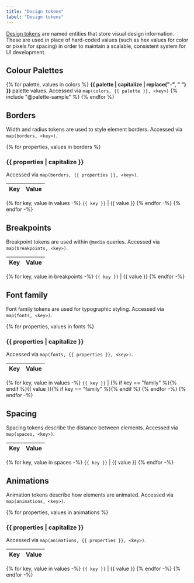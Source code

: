 ```yaml
---
title: "Design tokens"
label: "Design tokens"
---
```


[Design tokens](https://medium.com/eightshapes-llc/25dd82d58421) are named entities that store visual design information. These are used in place of hard-coded values (such as hex values for color or pixels for spacing) in order to maintain a scalable, consistent system for UI development.

## Colour Palettes

{% for palette, values in colors %}
**{{ palette | capitalize | replace("-", " ") }}** palette values. Accessed via `map(colors, {{ palette }}, <key>)`
{% include "@palette-sample" %}
{% endfor %}

## Borders

Width and radius tokens are used to style element borders. Accessed via `map(borders, <key>)`.

{% for properties, values in borders %}

### {{ properties | capitalize }}

Accessed via `map(borders, {{ properties }}, <key>)`.

| Key | Value |
| --- | ----- |


{% for key, value in values -%}
`{{ key }}` | {{ value }}
{% endfor -%}
{% endfor -%}

## Breakpoints

Breakpoint tokens are used within `@media` queries. Accessed via `map(breakpoints, <key>)`.

| Key | Value |
| --- | ----- |


{% for key, value in breakpoints -%}
`{{ key }}` | {{ value }}
{% endfor -%}

## Font family

Font family tokens are used for typographic styling. Accessed via `map(fonts, <key>)`.

{% for properties, values in fonts %}

### {{ properties | capitalize }}

Accessed via `map(fonts, {{ properties }}, <key>)`.

| Key | Value |
| --- | ----- |


{% for key, value in values -%}
`{{ key }}` | {% if key == "family" %}<span style="font: 1.25em/1 {{ value }}">{% endif %}{{ value }}{% if key == "family" %}</span>{% endif %}
{% endfor -%}
{% endfor -%}

## Spacing

Spacing tokens describe the distance between elements. Accessed via `map(spaces, <key>)`.

| Key | Value |
| --- | ----- |


{% for key, value in spaces -%}
`{{ key }}` | {{ value }}
{% endfor -%}

## Animations

Animation tokens describe how elements are animated. Accessed via `map(animations, <key>)`.

{% for properties, values in animations %}

### {{ properties | capitalize }}

Accessed via `map(animations, {{ properties }}, <key>)`.

| Key | Value |
| --- | ----- |


{% for key, value in values -%}
`{{ key }}` | {{ value }}
{% endfor -%}
{% endfor -%}
